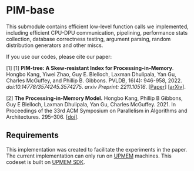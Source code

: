 # PIM-base

This submodule contains efficient low-level function calls we implemented, including efficient CPU-DPU communication, pipelining, performance stats collection, database correctness testing, argument parsing, random distribution generators and other miscs.

If you use our codes, please cite our paper:

[1] [1] **PIM-tree: A Skew-resistant Index for Processing-in-Memory**. Hongbo Kang, Yiwei Zhao, Guy E. Blelloch, Laxman Dhulipala, Yan Gu, Charles McGuffey, and Phillip B. Gibbons. PVLDB, 16(4): 946-958, 2022. *doi:10.14778/3574245.3574275*. *arxiv Preprint: 2211.10516*. [[Paper](https://www.vldb.org/pvldb/volumes/16/paper/PIM-tree%3A%20A%20Skew-resistant%20Index%20for%20Processing-in-Memory)] [[arXiv](https://arxiv.org/abs/2211.10516)].

[2] **The Processing-in-Memory Model.** Hongbo Kang, Phillip B Gibbons, Guy E Blelloch, Laxman Dhulipala, Yan Gu, Charles McGuffey. 2021. In Proceedings of the 33rd ACM Symposium on Parallelism in Algorithms and Architectures. 295–306. [[doi](https://dl.acm.org/doi/10.1145/3409964.3461816)].


## Requirements

This implementation was created to facilitate the experiments in the paper. The current implementation can only run on [UPMEM](https://www.upmem.com/) machines. This codeset is built on [UPMEM SDK](https://sdk.upmem.com/).

